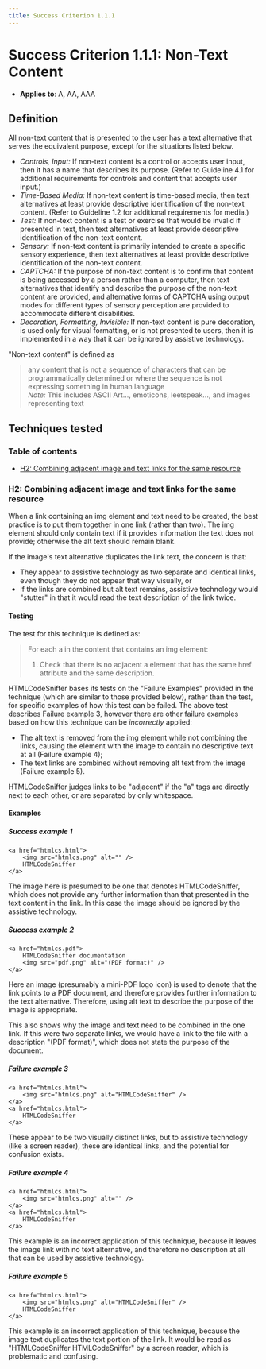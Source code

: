 ```yaml
---
title: Success Criterion 1.1.1
---
```


# Success Criterion 1.1.1: Non-Text Content

- **Applies to**: A, AA, AAA

## Definition

All non-text content that is presented to the user has a text alternative that serves the equivalent purpose, except for the situations listed below.

- *Controls, Input:* If non-text content is a control or accepts user input, then it has a name that describes its purpose. (Refer to Guideline 4.1 for additional requirements for controls and content that accepts user input.)
- *Time-Based Media:* If non-text content is time-based media, then text alternatives at least provide descriptive identification of the non-text content. (Refer to Guideline 1.2 for additional requirements for media.)
- *Test:* If non-text content is a test or exercise that would be invalid if presented in text, then text alternatives at least provide descriptive identification of the non-text content.
- *Sensory:* If non-text content is primarily intended to create a specific sensory experience, then text alternatives at least provide descriptive identification of the non-text content.
- *CAPTCHA:* If the purpose of non-text content is to confirm that content is being accessed by a person rather than a computer, then text alternatives that identify and describe the purpose of the non-text content are provided, and alternative forms of CAPTCHA using output modes for different types of sensory perception are provided to accommodate different disabilities.
- *Decoration, Formatting, Invisible:* If non-text content is pure decoration, is used only for visual formatting, or is not presented to users, then it is implemented in a way that it can be ignored by assistive technology.

"Non-text content" is defined as

> any content that is not a sequence of characters that can be programmatically determined or where the sequence is not expressing something in human language  
> *Note:* This includes ASCII Art..., emoticons, leetspeak..., and images representing text

## Techniques tested

### Table of contents

- [H2: Combining adjacent image and text links for the same resource](#h2)

### <a id="h2">H2: Combining adjacent image and text links for the same resource</a>

When a link containing an img element and text need to be created, the best practice is to put them together in one link (rather than two). The img element should only contain text if it provides information the text does not provide; otherwise the alt text should remain blank.

If the image's text alternative duplicates the link text, the concern is that:

- They appear to assistive technology as two separate and identical links, even though they do not appear that way visually, or
- If the links are combined but alt text remains, assistive technology would "stutter" in that it would read the text description of the link twice.

#### Testing

The test for this technique is defined as:

> For each a in the content that contains an img element:  
> 1. Check that there is no adjacent a element that has the same href attribute and the same description.

HTMLCodeSniffer bases its tests on the "Failure Examples" provided in the technique (which are similar to those provided below), rather than the test, for specific examples of how this test can be failed. The above test describes Failure example 3, however there are other failure examples based on how this technique can be *incorrectly* applied:

- The alt text is removed from the img element while not combining the links, causing the element with the image to contain no descriptive text at all (Failure example 4);
- The text links are combined without removing alt text from the image (Failure example 5).

HTMLCodeSniffer judges links to be "adjacent" if the "a" tags are directly next to each other, or are separated by only whitespace.

#### Examples

##### Success example 1

    <a href="htmlcs.html">
        <img src="htmlcs.png" alt="" />
        HTMLCodeSniffer
    </a>

The image here is presumed to be one that denotes HTMLCodeSniffer, which does not
provide any further information than that presented in the text content in the link. In this case the image should be ignored by the assistive technology.

##### Success example 2

    <a href="htmlcs.pdf">
        HTMLCodeSniffer documentation
        <img src="pdf.png" alt="(PDF format)" />
    </a>

Here an image (presumably a mini-PDF logo icon) is used to denote that the link points to a PDF document, and therefore provides further information to the text alternative. Therefore, using alt text to describe the purpose of the image is
appropriate.

This also shows why the image and text need to be combined in the one link. If this were two separate links, we would have a link to the file with a description "(PDF format)", which does not state the purpose of the document.

##### Failure example 3

    <a href="htmlcs.html">
        <img src="htmlcs.png" alt="HTMLCodeSniffer" />
    </a>
    <a href="htmlcs.html">
        HTMLCodeSniffer
    </a>

These appear to be two visually distinct links, but to assistive technology (like a
screen reader), these are identical links, and the potential for confusion exists.

##### Failure example 4

    <a href="htmlcs.html">
        <img src="htmlcs.png" alt="" />
    </a>
    <a href="htmlcs.html">
        HTMLCodeSniffer
    </a>

This example is an incorrect application of this technique, because it leaves the
image link with no text alternative, and therefore no description at all that can be
used by assistive technology.

##### Failure example 5

    <a href="htmlcs.html">
        <img src="htmlcs.png" alt="HTMLCodeSniffer" />
        HTMLCodeSniffer
    </a>

This example is an incorrect application of this technique, because the image text
duplicates the text portion of the link. It would be read as "HTMLCodeSniffer
HTMLCodeSniffer" by a screen reader, which is problematic and confusing.
